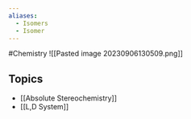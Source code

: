 ```yaml
---
aliases:
  - Isomers
  - Isomer
---
```

#Chemistry 
![[Pasted image 20230906130509.png]]
## Topics
* [[Absolute Stereochemistry]]
* [[L,D System]]